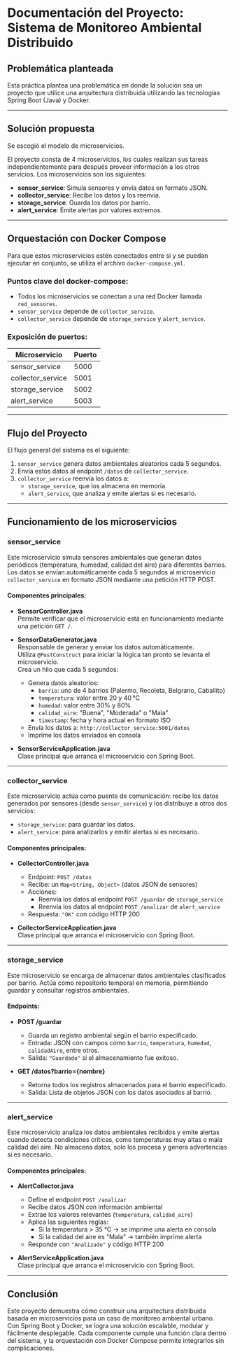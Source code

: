 # Documentación del Proyecto: Sistema de Monitoreo Ambiental Distribuido

## Problemática planteada

Esta práctica plantea una problemática en donde la solución sea un proyecto que utilice una arquitectura distribuida utilizando las tecnologías Spring Boot (Java) y Docker.

---

## Solución propuesta

Se escogió el modelo de microservicios.

El proyecto consta de 4 microservicios, los cuales realizan sus tareas independientemente para después proveer información a los otros servicios. Los microservicios son los siguientes:

- **sensor_service**: Simula sensores y envía datos en formato JSON.
- **collector_service**: Recibe los datos y los reenvía.
- **storage_service**: Guarda los datos por barrio.
- **alert_service**: Emite alertas por valores extremos.

---

## Orquestación con Docker Compose

Para que estos microservicios estén conectados entre sí y se puedan ejecutar en conjunto, se utiliza el archivo `docker-compose.yml`.

### Puntos clave del docker-compose:

- Todos los microservicios se conectan a una red Docker llamada `red_sensores`.
- `sensor_service` depende de `collector_service`.
- `collector_service` depende de `storage_service` y `alert_service`.

### Exposición de puertos:

| Microservicio      | Puerto |
|--------------------|--------|
| sensor_service     | 5000   |
| collector_service  | 5001   |
| storage_service    | 5002   |
| alert_service      | 5003   |

---

## Flujo del Proyecto

El flujo general del sistema es el siguiente:

1. `sensor_service` genera datos ambientales aleatorios cada 5 segundos.
2. Envía estos datos al endpoint `/datos` de `collector_service`.
3. `collector_service` reenvía los datos a:
   - `storage_service`, que los almacena en memoria.
   - `alert_service`, que analiza y emite alertas si es necesario.

---

## Funcionamiento de los microservicios

### sensor_service

Este microservicio simula sensores ambientales que generan datos periódicos (temperatura, humedad, calidad del aire) para diferentes barrios. Los datos se envían automáticamente cada 5 segundos al microservicio `collector_service` en formato JSON mediante una petición HTTP POST.

#### Componentes principales:

- **SensorController.java**  
  Permite verificar que el microservicio está en funcionamiento mediante una petición `GET /`.

- **SensorDataGenerator.java**  
  Responsable de generar y enviar los datos automáticamente.  
  Utiliza `@PostConstruct` para iniciar la lógica tan pronto se levanta el microservicio.  
  Crea un hilo que cada 5 segundos:
  - Genera datos aleatorios:
    - `barrio`: uno de 4 barrios (Palermo, Recoleta, Belgrano, Caballito)
    - `temperatura`: valor entre 20 y 40 °C
    - `humedad`: valor entre 30% y 80%
    - `calidad_aire`: "Buena", "Moderada" o "Mala"
    - `timestamp`: fecha y hora actual en formato ISO
  - Envía los datos a: `http://collector_service:5001/datos`
  - Imprime los datos enviados en consola

- **SensorServiceApplication.java**  
  Clase principal que arranca el microservicio con Spring Boot.

---

### collector_service

Este microservicio actúa como puente de comunicación: recibe los datos generados por sensores (desde `sensor_service`) y los distribuye a otros dos servicios:

- `storage_service`: para guardar los datos.
- `alert_service`: para analizarlos y emitir alertas si es necesario.

#### Componentes principales:

- **CollectorController.java**
  - Endpoint: `POST /datos`
  - Recibe: un `Map<String, Object>` (datos JSON de sensores)
  - Acciones:
    - Reenvía los datos al endpoint `POST /guardar` de `storage_service`
    - Reenvía los datos al endpoint `POST /analizar` de `alert_service`
  - Respuesta: `"OK"` con código HTTP 200

- **CollectorServiceApplication.java**  
  Clase principal que arranca el microservicio con Spring Boot.

---

### storage_service

Este microservicio se encarga de almacenar datos ambientales clasificados por barrio. Actúa como repositorio temporal en memoria, permitiendo guardar y consultar registros ambientales.

#### Endpoints:

- **POST /guardar**  
  - Guarda un registro ambiental según el barrio especificado.  
  - Entrada: JSON con campos como `barrio`, `temperatura`, `humedad`, `calidadAire`, entre otros.  
  - Salida: `"Guardado"` si el almacenamiento fue exitoso.

- **GET /datos?barrio={nombre}**  
  - Retorna todos los registros almacenados para el barrio especificado.  
  - Salida: Lista de objetos JSON con los datos asociados al barrio.

---

### alert_service

Este microservicio analiza los datos ambientales recibidos y emite alertas cuando detecta condiciones críticas, como temperaturas muy altas o mala calidad del aire. No almacena datos, solo los procesa y genera advertencias si es necesario.

#### Componentes principales:

- **AlertCollector.java**
  - Define el endpoint `POST /analizar`
  - Recibe datos JSON con información ambiental
  - Extrae los valores relevantes (`temperatura`, `calidad_aire`)
  - Aplica las siguientes reglas:
    - Si la temperatura > 35 °C → se imprime una alerta en consola
    - Si la calidad del aire es "Mala" → también imprime alerta
  - Responde con `"Analizado"` y código HTTP 200

- **AlertServiceApplication.java**  
  Clase principal que arranca el microservicio con Spring Boot.

---

## Conclusión

Este proyecto demuestra cómo construir una arquitectura distribuida basada en microservicios para un caso de monitoreo ambiental urbano. Con Spring Boot y Docker, se logra una solución escalable, modular y fácilmente desplegable. Cada componente cumple una función clara dentro del sistema, y la orquestación con Docker Compose permite integrarlos sin complicaciones.
